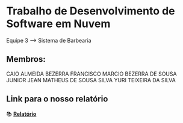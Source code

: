 # Trabalho de Desenvolvimento de Software em Nuvem
Equipe 3 --> Sistema de Barbearia
## Membros:
CAIO ALMEIDA BEZERRA
FRANCISCO MARCIO BEZERRA DE SOUSA JUNIOR
JEAN MATHEUS DE SOUSA SILVA
YURI TEIXEIRA DA SILVA
## Link para o nosso relatório
:books: **[Relatório](https://docs.google.com/document/d/1WCgXI_y8R8j4On9iTh6RAOYLr4VdIkT7R8LHtsUEV9I/edit?tab=t.0)**